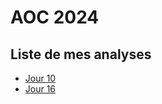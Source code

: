 # AOC 2024

## Liste de mes analyses
- [Jour 10](./analyses/day10.md)
- [Jour 16](./analyses/day16.md)